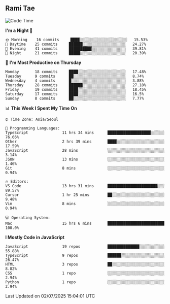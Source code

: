 ## Rami Tae

<!--START_SECTION:waka-->
![Code Time](http://img.shields.io/badge/Code%20Time-2%2C423%20hrs%2021%20mins-blue)

**I'm a Night 🦉** 

```text
🌞 Morning    16 commits     ████░░░░░░░░░░░░░░░░░░░░░   15.53% 
🌆 Daytime    25 commits     ██████░░░░░░░░░░░░░░░░░░░   24.27% 
🌃 Evening    41 commits     ██████████░░░░░░░░░░░░░░░   39.81% 
🌙 Night      21 commits     █████░░░░░░░░░░░░░░░░░░░░   20.39%

```
📅 **I'm Most Productive on Thursday** 

```text
Monday       18 commits     ████░░░░░░░░░░░░░░░░░░░░░   17.48% 
Tuesday      9 commits      ██░░░░░░░░░░░░░░░░░░░░░░░   8.74% 
Wednesday    4 commits      █░░░░░░░░░░░░░░░░░░░░░░░░   3.88% 
Thursday     28 commits     ██████░░░░░░░░░░░░░░░░░░░   27.18% 
Friday       19 commits     ████░░░░░░░░░░░░░░░░░░░░░   18.45% 
Saturday     17 commits     ████░░░░░░░░░░░░░░░░░░░░░   16.5% 
Sunday       8 commits      ██░░░░░░░░░░░░░░░░░░░░░░░   7.77%

```


📊 **This Week I Spent My Time On** 

```text
⌚︎ Time Zone: Asia/Seoul

💬 Programming Languages: 
TypeScript               11 hrs 34 mins      ███████████████████░░░░░░   76.66% 
Other                    2 hrs 39 mins       ████░░░░░░░░░░░░░░░░░░░░░   17.59% 
JavaScript               28 mins             ░░░░░░░░░░░░░░░░░░░░░░░░░   3.14% 
JSON                     13 mins             ░░░░░░░░░░░░░░░░░░░░░░░░░   1.46% 
Git                      8 mins              ░░░░░░░░░░░░░░░░░░░░░░░░░   0.94%

🔥 Editors: 
VS Code                  13 hrs 31 mins      ██████████████████████░░░   89.57% 
Cursor                   1 hr 25 mins        ██░░░░░░░░░░░░░░░░░░░░░░░   9.48% 
Vim                      8 mins              ░░░░░░░░░░░░░░░░░░░░░░░░░   0.94%

💻 Operating System: 
Mac                      15 hrs 6 mins       █████████████████████████   100.0%

```

**I Mostly Code in JavaScript** 

```text
JavaScript               19 repos            ██████████████░░░░░░░░░░░   55.88% 
TypeScript               9 repos             ██████░░░░░░░░░░░░░░░░░░░   26.47% 
HTML                     3 repos             ██░░░░░░░░░░░░░░░░░░░░░░░   8.82% 
CSS                      1 repo              ░░░░░░░░░░░░░░░░░░░░░░░░░   2.94% 
Python                   1 repo              ░░░░░░░░░░░░░░░░░░░░░░░░░   2.94%

```



 Last Updated on 02/07/2025 15:04:01 UTC
<!--END_SECTION:waka-->
